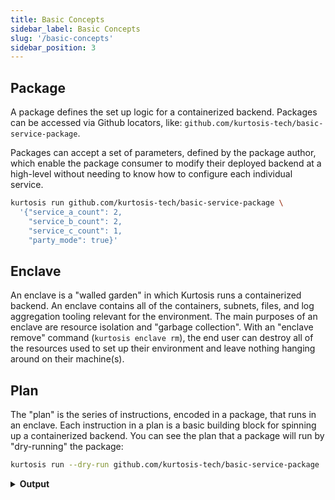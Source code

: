 ```yaml
---
title: Basic Concepts
sidebar_label: Basic Concepts
slug: '/basic-concepts'
sidebar_position: 3
---
```


Package
-----------

A package defines the set up logic for a containerized backend. Packages can be accessed via Github locators, like: `github.com/kurtosis-tech/basic-service-package`.

Packages can accept a set of parameters, defined by the package author, which enable the package consumer to modify their deployed backend at a high-level without needing to know how to configure each individual service.

```bash
kurtosis run github.com/kurtosis-tech/basic-service-package \
  '{"service_a_count": 2, 
    "service_b_count": 2, 
    "service_c_count": 1,
    "party_mode": true}'
```

Enclave
-----------

An enclave is a "walled garden" in which Kurtosis runs a containerized backend. An enclave contains all of the containers, subnets, files, and log aggregation tooling relevant for the environment. The main purposes of an enclave are resource isolation and "garbage collection". With an "enclave remove" command (`kurtosis enclave rm`), the end user can destroy all of the resources used to set up their environment and leave nothing hanging around on their machine(s).

Plan
-----------

The "plan" is the series of instructions, encoded in a package, that runs in an enclave. Each instruction in a plan is a basic building block for spinning up a containerized backend. You can see the plan that a package will run by "dry-running" the package:

```bash
kurtosis run --dry-run github.com/kurtosis-tech/basic-service-package
```

<details><summary><b>Output</b></summary>

```
> render_templates

> add_services configs={"service-a-1": ServiceConfig(image="h4ck3rk3y/service-a", ports={"frontend": PortSpec(number=8501, application_protocol="http")}, files={"/app/config": "slender-boulder"})}

> render_templates

> add_services configs={"service-b-1": ServiceConfig(image="h4ck3rk3y/service-b", ports={"frontend": PortSpec(number=8501, application_protocol="http")}, files={"/app/config": "purple-comet"}, cmd=["false"])}

> render_templates

> add_services configs={"service-c-1": ServiceConfig(image="h4ck3rk3y/service-c", ports={"frontend": PortSpec(number=8501, application_protocol="http")}, files={"/app/config": "arctic-oak"}, env_vars={"PARTY_MODE": "false"})}
```

</details>
